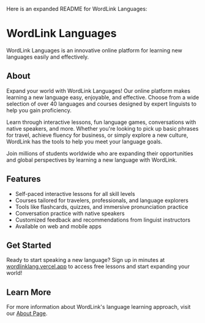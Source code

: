 Here is an expanded README for WordLink Languages:

# WordLink Languages

WordLink Languages is an innovative online platform for learning new languages easily and effectively.

## About

Expand your world with WordLink Languages! Our online platform makes learning a new language easy, enjoyable, and effective. Choose from a wide selection of over 40 languages and courses designed by expert linguists to help you gain proficiency.

Learn through interactive lessons, fun language games, conversations with native speakers, and more. Whether you're looking to pick up basic phrases for travel, achieve fluency for business, or simply explore a new culture, WordLink has the tools to help you meet your language goals.

Join millions of students worldwide who are expanding their opportunities and global perspectives by learning a new language with WordLink.

## Features

- Self-paced interactive lessons for all skill levels
- Courses tailored for travelers, professionals, and language explorers
- Tools like flashcards, quizzes, and immersive pronunciation practice
- Conversation practice with native speakers
- Customized feedback and recommendations from linguist instructors
- Available on web and mobile apps

## Get Started

Ready to start speaking a new language? Sign up in minutes at [wordlinklang.vercel.app](https://wordlinklang.vercel.app/) to access free lessons and start expanding your world!

## Learn More

For more information about WordLink's language learning approach, visit our [About Page](https://wordlinklang.vercel.app/).
